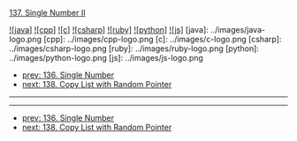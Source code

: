 [137. Single Number II](https://leetcode.com/problems/single-number-ii/)

[![java]](../java/137-single-number-ii.md)
[![cpp]](../cpp/137-single-number-ii.md)
[![c]](../c/137-single-number-ii.md)
[![csharp]](../csharp/137-single-number-ii.md)
[![ruby]](../ruby/137-single-number-ii.md)
[![python]](../python/137-single-number-ii.md)
[![js]](../js/137-single-number-ii.md)
[java]: ../images/java-logo.png
[cpp]: ../images/cpp-logo.png
[c]: ../images/c-logo.png
[csharp]: ../images/csharp-logo.png
[ruby]: ../images/ruby-logo.png
[python]: ../images/python-logo.png
[js]: ../images/js-logo.png

- [prev: 136. Single Number](136-single-number.md)
- [next: 138. Copy List with Random Pointer](138-copy-list-with-random-pointer.md)

---


---

- [prev: 136. Single Number](136-single-number.md)
- [next: 138. Copy List with Random Pointer](138-copy-list-with-random-pointer.md)
